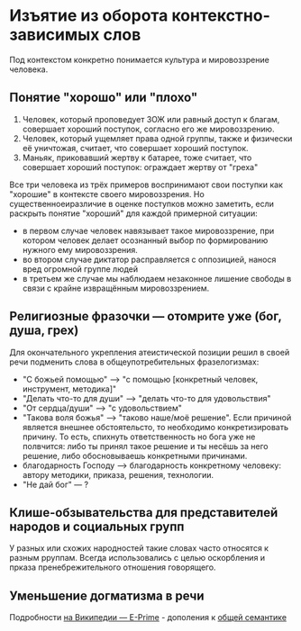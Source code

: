 # Изъятие из оборота контекстно-зависимых слов

Под контекстом конкретно понимается культура и мировоззрение человека.

## Понятие "хорошо" или "плохо"

1. Человек, который проповедует ЗОЖ или равный доступ к благам, совершает хороший поступок, согласно его же мировоззрению.
1. Человек, который ущемляет права одной группы, также и физически её уничтожая, считает, что совершает хороший поступок.
1. Маньяк, приковавший жертву к батарее, тоже считает, что совершает хороший поступок: ограждает жертву от "греха"

Все три человека из трёх примеров воспринимают свои поступки как "хорошие" в контексте своего мировоззрения. Но существенноеиразличие в оценке поступков можно заметить, если раскрыть понятие "хороший" для каждой примерной ситуации:
- в первом случае человек навязывает такое мировоззрение, при котором человек делает осознанный выбор по формированию нужного ему мировоззрения.
- во втором случае диктатор расправляется с оппозицией, нанося вред огромной группе людей
- в третьем же случае мы наблюдаем незаконное лишение свободы в связи с крайне извращённым мировоззрением.

## Религиозные фразочки — отомрите уже (бог, душа, грех)

Для окончательного укрепления атеистической позиции решил в своей речи подменить слова в общеупотребительных фразелогизмах:

* "С божьей помощью" --> "с помощью [конкретный человек, инструмент, методика]"
* "Делать что-то для души" -->  "делать что-то для удовольствия"
* "От сердца/души" --> "с удовольствием"
* "Такова воля божья" --> "таково наше/моё решение". Если причиной является внешнее обстоятельсто, то необходимо конкретизировать причину. То есть, спихнуть ответственность но бога уже не полвчится: либо ты принял такое решение и ты несёшь за него решение, либо обосновываешь конкретными причинами.
* благодарность Господу --> благодарность конкретному человеку: автору методики, приказа, решения, технологии.
* "Не дай бог" — ?

## Клише-обзывательства для представителей народов и социальных групп

У разных или схожих народностей такие словах часто относятся к разным рруппам. Всегда использовались с целью оскорбления и прказа пренебрежительного отношения говорящего.

## Уменьшение догматизма в речи

Подробности [на Википедии — E-Prime](https://ru.m.wikipedia.org/wiki/E-prime) - дополения к [общей семантике](https://ru.m.wikipedia.org/wiki/%D0%9E%D0%B1%D1%89%D0%B0%D1%8F_%D1%81%D0%B5%D0%BC%D0%B0%D0%BD%D1%82%D0%B8%D0%BA%D0%B0)

